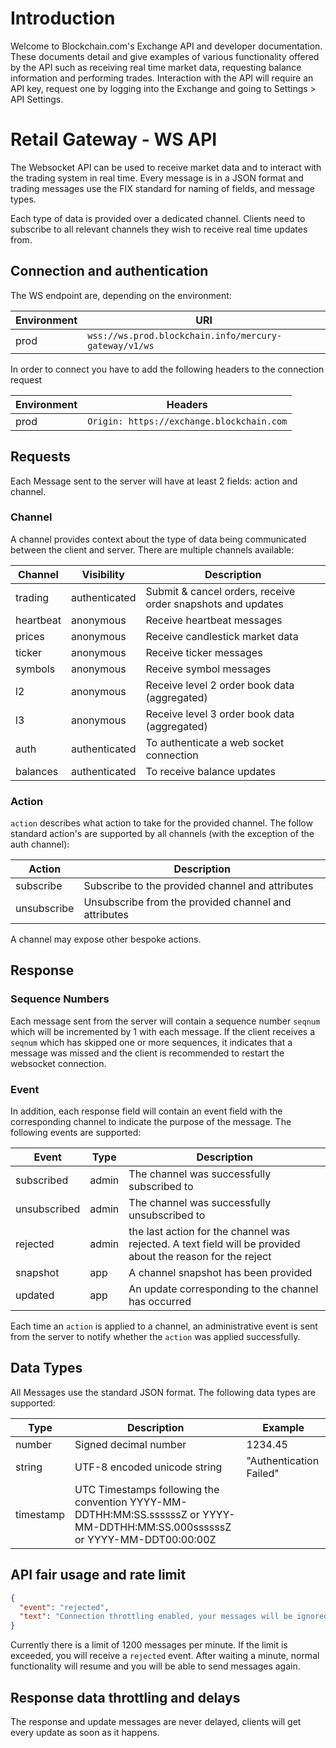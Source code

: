# Introduction

Welcome to Blockchain.com's Exchange API and developer documentation. These documents detail and give examples of various functionality offered by the API such as receiving real time market data, requesting balance information and performing trades. Interaction with the API will require an API key, request one by logging into the Exchange and going to Settings > API Settings.

# Retail Gateway - WS API

The Websocket API can be used to receive market data and to interact with the trading system in real time. Every message is in a JSON format and trading messages use the FIX standard for naming of fields, and message types.

Each type of data is provided over a dedicated channel. Clients need to subscribe to all relevant channels they wish to receive real time updates from.

## Connection and authentication

The WS endpoint are, depending on the environment:

| Environment | URI                                                   |
| ----------- | ----------------------------------------------------- |
| prod        | `wss://ws.prod.blockchain.info/mercury-gateway/v1/ws` |

In order to connect you have to add the following headers to the connection request

| Environment | Headers                                   |
| ----------- | ----------------------------------------- |
| prod        | `Origin: https://exchange.blockchain.com` |

## Requests

Each Message sent to the server will have at least 2 fields: action and channel.

### Channel

A channel provides context about the type of data being communicated between the client and server. There are multiple channels available:

| Channel   | Visibility    | Description                                                 |
| --------- | ------------- | ----------------------------------------------------------- |
| trading   | authenticated | Submit & cancel orders, receive order snapshots and updates |
| heartbeat | anonymous     | Receive heartbeat messages                                  |
| prices    | anonymous     | Receive candlestick market data                             |
| ticker    | anonymous     | Receive ticker messages                                     |
| symbols   | anonymous     | Receive symbol messages                                     |
| l2        | anonymous     | Receive level 2 order book data (aggregated)                |
| l3        | anonymous     | Receive level 3 order book data (aggregated)                |
| auth      | authenticated | To authenticate a web socket connection                     |
| balances  | authenticated | To receive balance updates                                  |

### Action

`action` describes what action to take for the provided channel. The follow standard action's are supported by all channels (with the exception of the auth channel):

| Action      | Description                                          |
| ----------- | ---------------------------------------------------- |
| subscribe   | Subscribe to the provided channel and attributes     |
| unsubscribe | Unsubscribe from the provided channel and attributes |

A channel may expose other bespoke actions.

## Response

### Sequence Numbers

Each message sent from the server will contain a sequence number `seqnum` which will be incremented by 1 with each message. If the client receives a `seqnum` which has skipped one or more sequences, it indicates that a message was missed and the client is recommended to restart the websocket connection.

### Event

In addition, each response field will contain an event field with the corresponding channel to indicate the purpose of the message. The following events are supported:

| Event        | Type  | Description                                                                                                 |
| ------------ | ----- | ----------------------------------------------------------------------------------------------------------- |
| subscribed   | admin | The channel was successfully subscribed to                                                                  |
| unsubscribed | admin | The channel was successfully unsubscribed to                                                                |
| rejected     | admin | the last action for the channel was rejected. A text field will be provided about the reason for the reject |
| snapshot     | app   | A channel snapshot has been provided                                                                        |
| updated      | app   | An update corresponding to the channel has occurred                                                         |

Each time an `action` is applied to a channel, an administrative event is sent from the server to notify whether the `action` was applied successfully.

## Data Types

All Messages use the standard JSON format. The following data types are supported:

| Type      | Description                                                                                                                   | Example                 |
| --------- | ----------------------------------------------------------------------------------------------------------------------------- | ----------------------- |
| number    | Signed decimal number                                                                                                         | 1234.45                 |
| string    | UTF-8 encoded unicode string                                                                                                  | "Authentication Failed" |
| timestamp | UTC Timestamps following the convention YYYY-MM-DDTHH:MM:SS.ssssssZ or YYYY-MM-DDTHH:MM:SS.000ssssssZ or YYYY-MM-DDT00:00:00Z |                         |

## API fair usage and rate limit

```json
{
  "event": "rejected",
  "text": "Connection throttling enabled, your messages will be ignored."
}
```

Currently there is a limit of 1200 messages per minute. If the limit is exceeded, you will receive a `rejected` event. After waiting a minute, normal functionality will resume and you will be able to send messages again.

## Response data throttling and delays

The response and update messages are never delayed, clients will get every update as soon as it happens.
